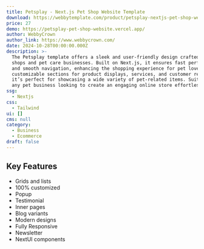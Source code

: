 ```yaml
---
title: Petsplay - Next.js Pet Shop Website Template
download: https://webbytemplate.com/product/petsplay-nextjs-pet-shop-website-template
price: 27
demo: https://petsplay-pet-shop-website.vercel.app/
author: WebbyCrown
author_link: https://www.webbycrown.com/
date: 2024-10-28T00:00:00.000Z
description: >-
  The Petsplay template offers a sleek and user-friendly design crafted for pet
  shops and pet care businesses. Built on Next.js, it ensures fast performance
  and smooth navigation, enhancing the shopping experience for pet lovers. With
  customizable sections for product displays, services, and customer reviews,
  it’s perfect for showcasing a wide variety of pet-related items. Suitable for
  any pet business looking to create an engaging online store effortlessly.
ssg:
  - Nextjs
css:
  - Tailwind
ui: []
cms: null
category:
  - Business
  - Ecommerce
draft: false
---
```

## Key Features

- Grids and lists
- 100% customized
- Popup
- Testimonial
- Inner pages
- Blog variants
- Modern designs
- Fully Responsive
- Newsletter
- NextUI components
